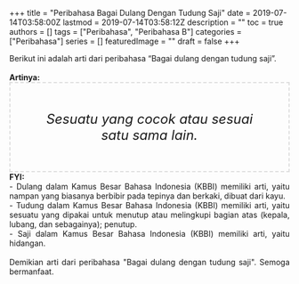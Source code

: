 +++
title = "Peribahasa Bagai Dulang Dengan Tudung Saji"
date = 2019-07-14T03:58:00Z
lastmod = 2019-07-14T03:58:12Z
description = ""
toc = true
authors = []
tags = ["Peribahasa", "Peribahasa B"]
categories = ["Peribahasa"]
series = []
featuredImage = ""
draft = false
+++

<div dir="ltr" style="text-align: left;" trbidi="on"><div style="text-align: justify;">Berikut ini adalah arti dari peribahasa “Bagai dulang dengan tudung saji”.</div><br /><div style="text-align: justify;"><b>Artinya:</b></div><div style="border: 2px dashed #ddd; font-size: 24px; height: auto; margin: 0 auto; padding: 50px; text-align: center; width: auto;"><i>Sesuatu yang cocok atau sesuai satu sama lain.</i></div><div style="text-align: justify;"><b>FYI:</b><br />- Dulang dalam Kamus Besar Bahasa Indonesia (KBBI) memiliki arti, yaitu nampan yang biasanya berbibir pada tepinya dan berkaki, dibuat dari kayu.<br />- Tudung dalam Kamus Besar Bahasa Indonesia (KBBI) memiliki arti, yaitu sesuatu yang dipakai untuk menutup atau melingkupi bagian atas (kepala, lubang, dan sebagainya); penutup.<br />- Saji dalam Kamus Besar Bahasa Indonesia (KBBI) memiliki arti, yaitu hidangan.<br /><br /></div><div style="text-align: justify;">Demikian arti dari peribahasa "Bagai dulang dengan tudung saji". Semoga bermanfaat.</div></div>
